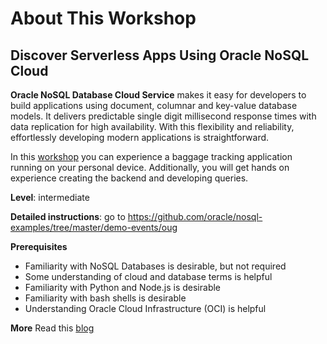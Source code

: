 # About This Workshop

## Discover Serverless Apps Using Oracle NoSQL Cloud

**Oracle NoSQL Database Cloud Service** makes it easy for developers to build 
applications using document, columnar and key-value database models. 
It delivers predictable single digit millisecond response times with data 
replication for high availability. With this flexibility and reliability, 
effortlessly developing modern applications is straightforward. 

In this [workshop](https://bit.ly/dbwlab23) 
you can experience a baggage tracking application 
running on your personal device. Additionally, you will get hands on experience 
creating the backend and developing queries.

**Level**: intermediate

**Detailed instructions**: go to https://github.com/oracle/nosql-examples/tree/master/demo-events/oug



**Prerequisites**

* Familiarity with NoSQL Databases is desirable, but not required
* Some understanding of cloud and database terms is helpful
* Familiarity with Python and Node.js is desirable
* Familiarity with bash shells is desirable
* Understanding Oracle Cloud Infrastructure (OCI) is helpful


**More**
Read this [blog](https://blogs.oracle.com/nosql/post/we-built-a-geo-distributed-serverless-modern-app-using-the-oracle-nosql-database-cloud-service)

